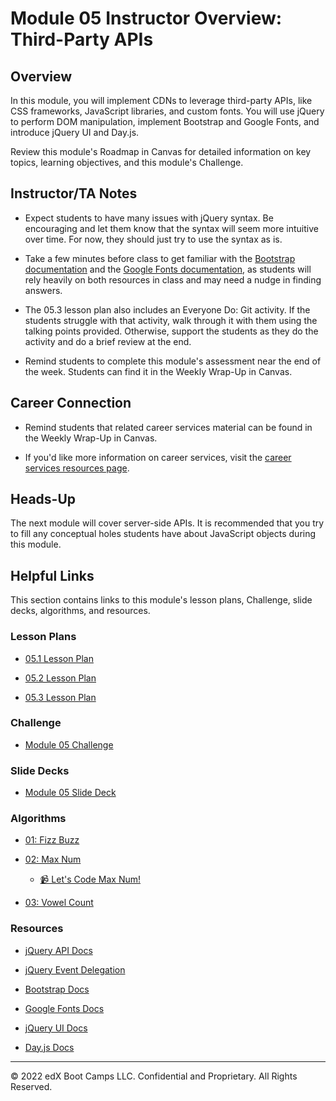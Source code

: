 # Module 05 Instructor Overview: Third-Party APIs

## Overview

In this module, you will implement CDNs to leverage third-party APIs, like CSS frameworks, JavaScript libraries, and custom fonts. You will use jQuery to perform DOM manipulation, implement Bootstrap and Google Fonts, and introduce jQuery UI and Day.js.

Review this module's Roadmap in Canvas for detailed information on key topics, learning objectives, and this module's Challenge.

## Instructor/TA Notes

* Expect students to have many issues with jQuery syntax. Be encouraging and let them know that the syntax will seem more intuitive over time. For now, they should just try to use the syntax as is.

* Take a few minutes before class to get familiar with the [Bootstrap documentation](https://getbootstrap.com/docs/5.1/getting-started/introduction/) and the [Google Fonts documentation](https://fonts.google.com), as students will rely heavily on both resources in class and may need a nudge in finding answers.

* The 05.3 lesson plan also includes an Everyone Do: Git activity. If the students struggle with that activity, walk through it with them using the talking points provided. Otherwise, support the students as they do the activity and do a brief review at the end.

* Remind students to complete this module's assessment near the end of the week. Students can find it in the Weekly Wrap-Up in Canvas.

## Career Connection

* Remind students that related career services material can be found in the Weekly Wrap-Up in Canvas.

* If you'd like more information on career services, visit the [career services resources page](https://careernetwork.2u.com/?utm_medium=Academics&utm_source=boot_camp/).

## Heads-Up

The next module will cover server-side APIs. It is recommended that you try to fill any conceptual holes students have about JavaScript objects during this module.

## Helpful Links

This section contains links to this module's lesson plans, Challenge, slide decks, algorithms, and resources.

### Lesson Plans

* [05.1 Lesson Plan](01-Day_jQuery/05.1-LESSON-PLAN.md)

* [05.2 Lesson Plan](02-Day_Bootstrap/05.2-LESSON-PLAN.md)

* [05.3 Lesson Plan](03-Day_jQueryUI-Day/05.3-LESSON-PLAN.md)

### Challenge

* [Module 05 Challenge](../../../01-Class-Content/05-Third-Party-APIs/02-Challenge)

### Slide Decks

* [Module 05 Slide Deck](https://docs.google.com/presentation/d/1FjKh60N-t5lF3XMmLDiEfCgiNIqAxbDbIyGZLdtGhjw/edit?usp=sharing)

### Algorithms

* [01: Fizz Buzz](../../../01-Class-Content/05-Third-Party-APIs/03-Algorithms/01-fizz-buzz)

* [02: Max Num](../../../01-Class-Content/05-Third-Party-APIs/03-Algorithms/02-max-num)

  * [📹 Let's Code Max Num!](https://2u-20.wistia.com/medias/f9eao2cvjt)

* [03: Vowel Count](../../../01-Class-Content/05-Third-Party-APIs/03-Algorithms/03-vowel-count)

### Resources

* [jQuery API Docs](https://api.jquery.com/)

* [jQuery Event Delegation](https://learn.jquery.com/events/event-delegation/)

* [Bootstrap Docs](https://getbootstrap.com/docs/5.1/getting-started/introduction/)

* [Google Fonts Docs](https://fonts.google.com)

* [jQuery UI Docs](https://jqueryui.com/demos/)

* [Day.js Docs](https://day.js.org/docs/en/display/format)

---
© 2022 edX Boot Camps LLC. Confidential and Proprietary. All Rights Reserved.
